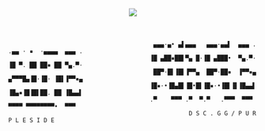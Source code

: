 <h1 align="center">
  <a href="https://git.io/typing-svg">
    <img src="https://readme-typing-svg.herokuapp.com/?lines=Hi+!;Welcome+To+PurpleSide...;A+French+Roleplay+Server+!&center=true&size=30&color=#9370DB">
  </a>
</h1>

<br>

```
                                         ▄▄▄·▄• ▄▌▄▄▄   ▄▄▄·▄▄▌  ▄▄▄ .    .▄▄ · ▪  ·▄▄▄▄  ▄▄▄ .
                                        ▐█ ▄██▪██▌▀▄ █·▐█ ▄███•  ▀▄.▀·    ▐█ ▀. ██ ██▪ ██ ▀▄.▀·
                                         ██▀·█▌▐█▌▐▀▀▄  ██▀·██▪  ▐▀▀▪▄    ▄▀▀▀█▄▐█·▐█· ▐█▌▐▀▀▪▄
                                        ▐█▪·•▐█▄█▌▐█•█▌▐█▪·•▐█▌▐▌▐█▄▄▌    ▐█▄▪▐█▐█▌██. ██ ▐█▄▄▌
                                        .▀    ▀▀▀ .▀  ▀.▀   .▀▀▀  ▀▀▀      ▀▀▀▀ ▀▀▀▀▀▀▀▀•  ▀▀▀ 
                                                   D S C . G G / P U R P L E S I D E
```

<br>

